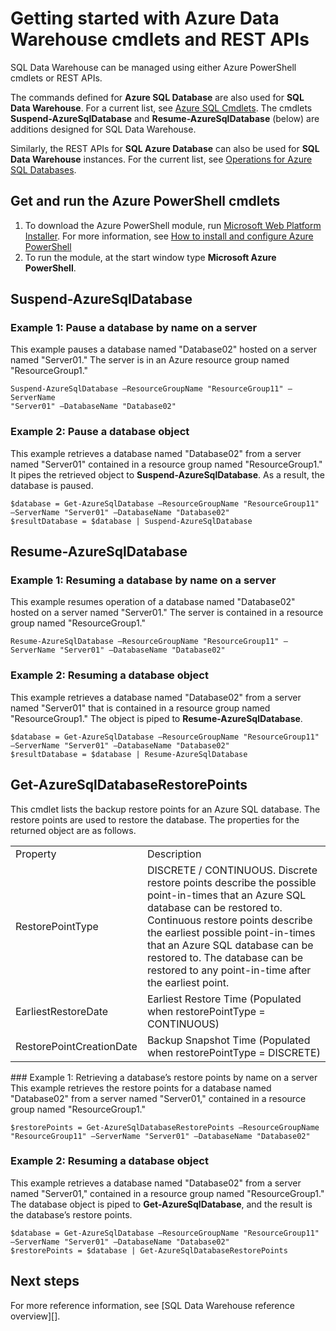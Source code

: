 <properties
   pageTitle="Getting started with cmdlets in SQL Data Warehouse"
   description="Suspend and restart SQL Data Warehouse using PowerShell cmdlets"
   services="sql-data-warehouse"
   documentationCenter="NA"
   authors="sidneyh"
   manager="jhubbard"
   editor=""/>

<tags
   ms.service="sql-data-warehouse"
   ms.devlang="NA"
   ms.topic="article"
   ms.tgt_pltfrm="NA"
   ms.workload="data-services"
   ms.date="06/23/2015"
   ms.author="sidneyh"/>

# Getting started with Azure Data Warehouse cmdlets and REST APIs

SQL Data Warehouse can be managed using either Azure PowerShell cmdlets or REST APIs. 

The commands defined for **Azure SQL Database** are also used for **SQL Data Warehouse**. For a current list, see [Azure SQL Cmdlets](https://msdn.microsoft.com/library/azure/dn546726.aspx). The cmdlets **Suspend-AzureSqlDatabase** and **Resume-AzureSqlDatabase** (below) are additions designed for SQL Data Warehouse.

Similarly, the REST APIs for **SQL Azure Database** can also be used for **SQL Data Warehouse** instances. For the current list, see [Operations for Azure SQL Databases](https://msdn.microsoft.com/library/azure/dn505719.aspx).

## Get and run the Azure PowerShell cmdlets

1. To download the Azure PowerShell module, run [Microsoft Web Platform Installer](http://go.microsoft.com/fwlink/p/?linkid=320376&clcid=0x409). For more information, see [How to install and configure Azure PowerShell](powershell-install-configure/)
2. To run the module, at the start window type **Microsoft Azure PowerShell**.

## Suspend-AzureSqlDatabase
### Example 1: Pause a database by name on a server

This example pauses a database named "Database02" hosted on a server named "Server01." The server is in an Azure resource group named "ResourceGroup1."

    Suspend-AzureSqlDatabase –ResourceGroupName "ResourceGroup11" –ServerName
    "Server01" –DatabaseName "Database02"

### Example 2: Pause a database object

This example retrieves a database named "Database02" from a server named "Server01" contained in a resource group named "ResourceGroup1." It pipes the retrieved object to **Suspend-AzureSqlDatabase**. As a result, the database is paused.

	$database = Get-AzureSqlDatabase –ResourceGroupName "ResourceGroup11" –ServerName "Server01" –DatabaseName "Database02"
	$resultDatabase = $database | Suspend-AzureSqlDatabase

## Resume-AzureSqlDatabase

### Example 1: Resuming a database by name on a server

This example resumes operation of a database named "Database02" hosted on a server named "Server01." The server is contained in a resource group named "ResourceGroup1."

	Resume-AzureSqlDatabase –ResourceGroupName "ResourceGroup11" –ServerName "Server01" –DatabaseName "Database02"

### Example 2: Resuming a database object

This example retrieves a database named "Database02" from a server named "Server01" that is contained in a resource group named "ResourceGroup1." The object is piped to **Resume-AzureSqlDatabase**. 

	$database = Get-AzureSqlDatabase –ResourceGroupName "ResourceGroup11" –ServerName "Server01" –DatabaseName "Database02"
	$resultDatabase = $database | Resume-AzureSqlDatabase

## Get-AzureSqlDatabaseRestorePoints

This cmdlet lists the backup restore points for an Azure SQL database. The restore points are used to restore the database.
The properties for the returned object are as follows.
<table>
   <tr>
    <td>Property</td>
     <td>Description</td>
   </tr>
   <tr>
    <td>RestorePointType</td>
     <td>DISCRETE / CONTINUOUS. Discrete restore points describe the possible point-in-times that an Azure SQL database can be restored to. Continuous restore points describe the earliest possible point-in-times that an Azure SQL database can be restored to. The database can be restored to any point-in-time after the earliest point.</td>
   </tr>
  <tr>
    <td>EarliestRestoreDate</td>
     <td>Earliest Restore Time (Populated when restorePointType = CONTINUOUS)</td>
   </tr>
  <tr>
    <td>RestorePointCreationDate </td>
     <td>Backup Snapshot Time (Populated when restorePointType = DISCRETE)</td>
   </tr>
</table>
### Example 1: Retrieving a database’s restore points by name on a server
This example retrieves the restore points for a database named "Database02" from a server named "Server01," contained in a resource group named "ResourceGroup1."

	$restorePoints = Get-AzureSqlDatabaseRestorePoints –ResourceGroupName "ResourceGroup11" –ServerName "Server01" –DatabaseName "Database02"



### Example 2: Resuming a database object

This example retrieves a database named "Database02" from a server named "Server01," contained in a resource group named "ResourceGroup1." The database object is piped to **Get-AzureSqlDatabase**, and the result is the database’s restore points.

	$database = Get-AzureSqlDatabase –ResourceGroupName "ResourceGroup11" –ServerName "Server01" –DatabaseName "Database02"
	$restorePoints = $database | Get-AzureSqlDatabaseRestorePoints


## Next steps
For more reference information, see [SQL Data Warehouse reference overview][].

<!--Image references-->

<!--Article references-->
[SQL Data Warehouse development overview]:  ./sql-data-warehouse-overview-reference/

<!--MSDN references-->


<!--Other Web references-->
[gog]: http://google.com/
[yah]: http://search.yahoo.com/
[msn]: http://search.msn.com/




